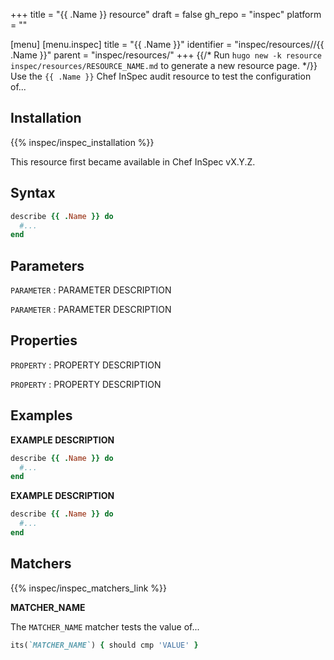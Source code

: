 +++
title = "{{ .Name }} resource"
draft = false
gh_repo = "inspec"
platform = "<PLATFORM>"

[menu]
  [menu.inspec]
    title = "{{ .Name }}"
    identifier = "inspec/resources/<PLATFORM>/{{ .Name }}"
    parent = "inspec/resources/<PLATFORM>"
+++
{{/* Run `hugo new -k resource inspec/resources/RESOURCE_NAME.md` to generate a new resource page. */}}
Use the `{{ .Name }}` Chef InSpec audit resource to test the configuration of...

## Installation

{{% inspec/inspec_installation %}}

This resource first became available in Chef InSpec vX.Y.Z.

## Syntax

```ruby
describe {{ .Name }} do
  #...
end
```

## Parameters

`PARAMETER`
: PARAMETER DESCRIPTION

`PARAMETER`
: PARAMETER DESCRIPTION

## Properties

`PROPERTY`
: PROPERTY DESCRIPTION

`PROPERTY`
: PROPERTY DESCRIPTION

## Examples

**EXAMPLE DESCRIPTION**

```ruby
describe {{ .Name }} do
  #...
end
```

**EXAMPLE DESCRIPTION**

```ruby
describe {{ .Name }} do
  #...
end
```

## Matchers

{{% inspec/inspec_matchers_link %}}

**MATCHER_NAME**

The `MATCHER_NAME` matcher tests the value of...

```ruby
its(`MATCHER_NAME`) { should cmp 'VALUE' }
```
